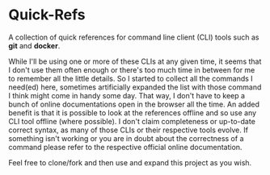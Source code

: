 # Quick-Refs

A collection of quick references for command line client (CLI) tools such as **git** and **docker**.

While I'll be using one or more of these CLIs at any given time, it seems that I don't use them often enough or there's too much
time in between for me to remember all the little details. So I started to collect all the commands I need(ed) here, sometimes
artificially expanded the list with those command I think might come in handy some day. That way, I don't have to keep a bunch
of online documentations open in the browser all the time. An added benefit is that it is possible to look at the references
offline and so use any CLI tool offline (where possible).
I don't claim completeness or up-to-date correct syntax, as many of those CLIs or their respective tools evolve. If something 
isn't working or you are in doubt about the correctness of a command please refer to the respective official online 
documentation.

Feel free to clone/fork and then use and expand this project as you wish.
